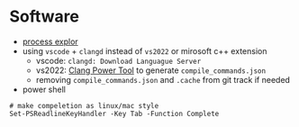 # Software

* [process explor](https://docs.microsoft.com/en-us/sysinternals/downloads/process-explorer)
* using `vscode` + `clangd` instead of `vs2022` or mirosoft c++ extension
  * vscode: `clangd: Download Languague Server`
  * vs2022: [Clang Power Tool](https://clangpowertools.com/) to generate `compile_commands.json`
  * removing `compile_commands.json` and `.cache` from git track if needed
* power shell
```
# make compeletion as linux/mac style
Set-PSReadlineKeyHandler -Key Tab -Function Complete
```
